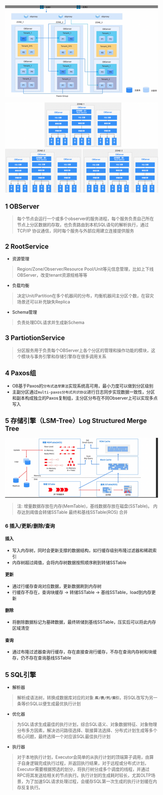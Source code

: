 ![](img/架构.png)

![](img/可用区.png)

## 1 OBServer

> 每个节点会运行一个或多个observer的服务进程，每个服务负责自己所在节点上分区数据的存取，也负责路由到本机SQL语句的解析执行，通过TCP/IP 协议通信，同时每个服务与外部应用建立连接提供服务

## 2 RootService

- 资源管理

> Region/Zone/Observer/Resource Pool/Unit等元信息管理，比如上下线OBServer，改变tenant资源规格等等

- 负载均衡

> 决定Unit/Partition在多个机器间的分布，均衡机器间主分区个数，在容灾场景还可以补充缺失Replica

- Schema管理

> 负责处理DDL请求并生成新Schema

## 3 PartiotionService

> 分区服务用于负责每个OBServer上各个分区的管理和操作功能的模块，这个模块与事务引擎和存储引擎存在很多调用关系

## 4 Paxos组

- OB基于Paxos的`分布式选举算法`实现系统高可用，最小力度可以做到分区级别
- 主副分区通过`multi-paxos分布式共识协议`进行日志同步实现数据一致性，分区和副本构成独立的Paxos复制组，主分区分布在不同Observer上可以实现多点写入

## 5 存储引擎（LSM-Tree）Log Structured Merge Tree

![](img/engine.png)

> 注: 增量数据存放在内存(MemTable)，基线数据存放在磁盘(SSTable)。
内存达到阈值会转储SSTable
最终和基线SSTable(ROS) 合并

### 6 插入/更新/删除/查询

#### 插入

- 写入内存树，同时会更新支撑的数据结构，如行缓存级别布隆过滤器和稀疏索引
- 内存树超过阈值，会将内存树数据按照顺序刷到转储SSTable

#### 更新

- 通过行缓存查询对应数据，更新数据刷到内存树
- 行缓存不存在，查询块缓存 -> 转储SSTable -> 基线SSTable，load到内存更新

#### 删除

- 将删除数据标记为墓碑数据，最终转储到基线SSTable，压实后可以将此内存区域清空

#### 查询

- 通过布隆过滤器查询行缓存，存在直接查询行缓存，不存在查询内存树和块缓存，仍不存在查询基线SSTable

## 5 SQL引擎

- 解析器

> 解析成语法树，转换成数据库对应的对象 **`库/表/列/索引`**，将SQL改写为另一条等价SQL以便生成最优执行计划

- 优化器

> 为SQL请求生成最佳的执行计划，综合SQL语义、对象数据特征、对象物理分布多方因素，解决访问路径选择、联接算法选择、分布式计划生成等多个核心问题，最终选择一个对应该SQL最佳执行计划

- 执行器

> 对于本地执行计划，Executor会简单的从执行计划的顶端算子调用，由算子自身逻辑完成执行过程，并返回执行结果，对于远程或分布式计划，Executor需要根据预选的划分，将执行树分成多个调度的线程，并通过RPC将其发送给相关的节点执行。执行计划的生成耗时较长，尤其OLTP场景，为了加速SQL请求处理过程，会缓存SQL第一次生成的执行计划缓在内存反复执行。
